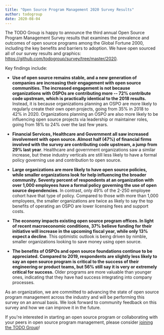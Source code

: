 ```yaml
---
title: "Open Source Program Management 2020 Survey Results"
author: todogroup
date: 2020-08-04
---
```


The TODO Group is happy to announce the third annual Open Source Program Management Survey results that examines the prevalence and outcomes of open source programs among the Global Fortune 2000, including the key benefits and barriers to adoption. We have open sourced all of our survey results and graphics: https://github.com/todogroup/survey/tree/master/2020.

Key findings include:

* **Use of open source remains stable, and a new generation of companies are increasing their engagement with open source communities. The increased engagement is not because organizations with OSPOs are contributing more -- 72% contribute code upstream, which is practically identical to the 2018 results.** Instead, it is because organizations planning an OSPO are more likely to regularly create their own open projects, going from 35% in 2018 to 42% in 2020. Organizations planning an OSPO are also more likely to be influencing open source projects via leadership or maintainer roles, going from 18% to 24% over the last few years.

* **Financial Services, Healthcare and Government all saw increased involvement with open source. Almost half (47%) of financial firms involved with the survey are contributing code upstream, a jump from 29% last year**. Healthcare and government organizations saw a similar increase, but these industry verticals are still less likely to have a formal policy governing use and contribution to open source.

* **Large organizations are more likely to have open source policies, while smaller organizations look for help influencing the broader community. Seventy percent of respondents at an organization with over 1,000 employees have a formal policy governing the use of open source dependencies**. In contrast, only 49% of the 2-250 employee cohort have that type of policy. Compared to those with more than 1,000 employees, the smaller organizations are twice as likely to say the top benefits of operating an OSPO are lower licensing fees and support costs.

* **The economy impacts existing open source program offices. In light of recent macroeconomic conditions, 37% believe funding for their initiative will increase in the upcoming fiscal year, while only 13% expect a decline**. This optimistic outlook is being driven by nimble, smaller organizations looking to save money using open source.

* **The benefits of OSPOs and open source foundations continue to be appreciated. Compared to 2019, respondents are slightly less likely to say an open source program is critical to the success of their engineering or product teams, but 56% still say it is very or extremely critical for success.** Older programs are more valuable than younger ones, indicating that they have had success integrating into company processes.

As an organization, we are committed to advancing the state of open source program management across the industry and will be performing this survey on an annual basis. We look forward to community feedback on this survey and how we can improve it in the future.

If you're interested in starting an open source program or collaborating with your peers in open source program management, please consider [joining the TODO Group](http://todogroup.org/join/)!
